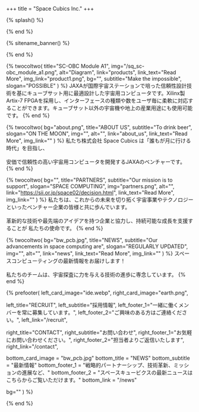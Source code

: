 +++
title = "Space Cubics Inc."
+++

{% splash() %}
<!--display element -->
{% end %}

{% sitename_banner() %}
<!--display element -->
{% end %}


{% twocoltwo(
  title="SC-OBC Module A1",
  img="/sq_sc-obc_module_a1.png",
  alt="Diagram",
  link="products",
  link_text="Read More",
  img_link="product1.png",
  bg="",
  subtitle="Make the impossible",
  slogan="POSSIBLE"
) %}
JAXAが国際宇宙ステーションで培った信頼性設計技術を基にキューブサット用に最適設計した宇宙用コンピュータです。Xilinx製 Artix-7 FPGAを採用し、インターフェースの種類や数をユーザ毎に柔軟に対応することができます。キューブサット以外の宇宙機や地上の産業用途にも使用可能です。
{% end %}

{% twocoltwo(
  bg="about.png",
  title="ABOUT US",
  subtitle="To drink beer",
  slogan="ON THE MOON",
  img="",
  alt="",
  link="about_us",
  link_text="Read More",
  img_link=""
) %}
私たち株式会社 Space Cubics は「誰もが月に行ける時代」を目指し、
<br><br>
安価で信頼性の高い宇宙用コンピュータを開発するJAXAのベンチャーです。
{% end %}


{% twocoltwo(
  bg="",
  title="PARTNERS",
  subtitle="Our mission is to support",
  slogan="SPACE COMPUTING",
  img="partners.png",
  alt="",
  link="https://sii.or.jp/space02/decision.html",
  link_text="Read More",
  img_link=""
) %}
私たちは、これからの未来を切り拓く宇宙事業やテクノロジーといったベンチャー企業の皆様と共に歩んでいます。
<br><br>
革新的な技術や最先端のアイデアを持つ企業と協力し、持続可能な成長を支援することが 私たちの使命です。
{% end %}


{% twocoltwo(
  bg="bw_pcb.jpg",
  title="NEWS",
  subtitle="Our advancements in space computing are",
  slogan="REGULARLY UPDATED",
  img="",
  alt="",
  link="news",
  link_text="Read More",
  img_link=""
) %}
スペースコンピューティングの最新情報をお届けします！ 
<br><br>
私たちのチームは、宇宙探査に力を与える技術の進歩に専念しています。
{% end %}


{% prefooter(
  left_card_image="ide.webp", 
  right_card_image="earth.png",

  left_title="RECRUIT",
  left_subtitle="採用情報",
  left_footer_1="一緒に働くメンバーを常に募集しています。",
  left_footer_2="ご興味のある方はご連絡ください。",
  left_link="/recruit",

  right_title="CONTACT",
  right_subtitle="お問い合わせ",
  right_footer_1="お気軽にお問い合わせください。",
  right_footer_2="担当者よりご返信いたします",
  right_link="/contact",

  bottom_card_image = "bw_pcb.jpg"
  bottom_title = "NEWS"
  bottom_subtitle = "最新情報"
  bottom_footer_1 = "戦略的パートナーシップ、技術革新、ミッションの進展など、"
  bottom_footer_2 = "スペースキュービクスの最新ニュースはこちらからご覧いただけます。"
  bottom_link = "/news"

  bg=""
) %}
<!--display element -->
{% end %}

